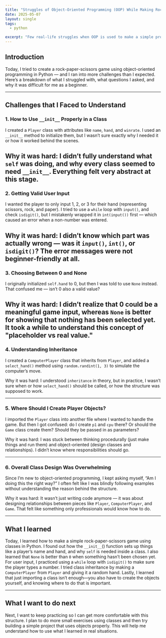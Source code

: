 ```yaml
---
title: "Struggles of Object-Oriented Programming (OOP) While Making Rock Paper Scissor Game"
date: 2025-05-07
layout: single
tags:
  - python

excerpt: "Few real-life struggles when OOP is used to make a simple program"
---
```


## Introduction
Today, I tried to create a rock-paper-scissors game using object-oriented programming in Python — and I ran into more challenges than I expected. Here’s a breakdown of what I struggled with, what questions I asked, and why it was difficult for me as a beginner.

---

## Challenges that I Faced to Understand

### 1. How to Use `__init__` Properly in a Class

I created a `Player` class with attributes like `name`, `hand`, and `winrate`. I used an `__init__` method to initialize them, but I wasn’t sure exactly why I needed it or how it worked behind the scenes.

Why it was hard: I didn’t fully understand what `self` was doing, and why every class seemed to need `__init__`. Everything felt very abstract at this stage.
---

### 2. Getting Valid User Input

I wanted the player to only input 1, 2, or 3 for their hand (representing scissors, rock, and paper). I tried to use a `while` loop with `input()`, and check `isdigit()`, but I mistakenly wrapped it in `int(input())` first — which caused an error when a non-number was entered.

Why it was hard: I didn’t know which part was actually wrong — was it `input()`, `int()`, or `isdigit()`? The error messages were not beginner-friendly at all.
---
### 3. Choosing Between 0 and None

I originally initialized `self.hand` to 0, but then I was told to use `None` instead. That confused me — isn’t 0 also a valid value?

Why it was hard: I didn’t realize that 0 could be a meaningful game input, whereas `None` is better for showing that nothing has been selected yet. It took a while to understand this concept of "placeholder vs real value."
---
### 4. Understanding Inheritance

I created a `ComputerPlayer` class that inherits from `Player`, and added a `select_hand()` method using `random.randint(1, 3)` to simulate the computer’s move.

Why it was hard: I understood `inheritance` in theory, but in practice, I wasn’t sure when or how `select_hand()` should be called, or how the structure was supposed to work.

---
### 5. Where Should I Create Player Objects?

I imported the `Player` class into another file where I wanted to handle the game. But then I got confused: do I create `p1` and `cpu` there? Or should the `Game` class create them? Should they be passed in as parameters?

Why it was hard: I was stuck between thinking procedurally (just make things and run them) and object-oriented (design classes and relationships). I didn’t know where responsibilities should go.

---
### 6. Overall Class Design Was Overwhelming

Since I’m new to object-oriented programming, I kept asking myself, “Am I doing this the right way?” I often felt like I was blindly following examples without understanding the reason behind the structure.

Why it was hard: It wasn’t just writing code anymore — it was about designing relationships between pieces like `Player`, `ComputerPlayer`, and `Game`. That felt like something only professionals would know how to do.


---

## What I learned

Today, I learned how to make a simple rock-paper-scissors game using classes in Python. I found out how the `__init__`() function sets up things like a player’s name and hand, and why `self` is needed inside a class. I also learned that `None` is better than `0` when something hasn’t been chosen yet. For user input, I practiced using a `while` loop with `isdigit()` to make sure the player types a number. I tried class inheritance by making a `ComputerPlayer` from `Player` and giving it a random hand. Lastly, I learned that just importing a class isn’t enough—you also have to create the objects yourself, and knowing where to do that is important.

---

## What I want to do next

Next, I want to keep practicing so I can get more comfortable with this structure. I plan to do more small exercises using classes and then try building a simple project that uses objects properly. This will help me understand how to use what I learned in real situations.